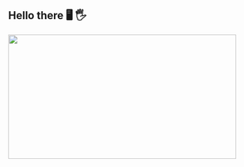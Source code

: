 ## Hello there 🖥️ 🖐️

<img src='https://www.google.com/url?sa=i&url=https%3A%2F%2Fallhtaccess.info%2F25-gif-images-related-to-programming%2F&psig=AOvVaw2TidU_XdNbS1Te5BN_bcMk&ust=1628623192455000&source=images&cd=vfe&ved=0CAsQjRxqFwoTCLif4KjUpPICFQAAAAAdAAAAABAg' width='460"' height='250"'>
